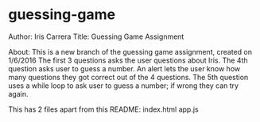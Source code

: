 # guessing-game
Author: Iris Carrera 
Title: Guessing Game Assignment

About: 
This is a new branch of the guessing game assignment, created on 1/6/2016
The first 3 questions asks the user questions about Iris. The 4th question asks user to guess a number. An alert lets the user know how many questions they got correct out of the 4 questions. The 5th question uses a while loop to ask user to guess a number; if wrong they can try again.

This has 2 files apart from this README: index.html app.js
